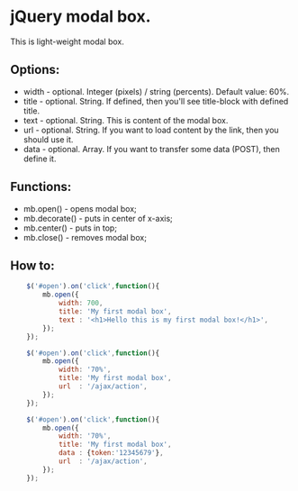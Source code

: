 jQuery modal box.
=================

This is light-weight modal box.

Options:
--------
 - width - optional. Integer (pixels) / string (percents). Default value: 60%.
 - title - optional. String. If defined, then you'll see title-block with defined title.
 - text  - optional. String. This is content of the modal box.
 - url   - optional. String. If you want to load content by the link, then you should use it.
 - data  - optional. Array. If you want to transfer some data (POST), then define it.

Functions:
----------
 - mb.open() - opens modal box;
 - mb.decorate() - puts in center of x-axis;
 - mb.center() - puts in top;
 - mb.close() - removes modal box;

How to:
-------
```javascript
	$('#open').on('click',function(){
		mb.open({
			width: 700,
			title: 'My first modal box',
			text : '<h1>Hello this is my first modal box!</h1>',
		});
	});

	$('#open').on('click',function(){
		mb.open({
			width: '70%',
			title: 'My first modal box',
			url  : '/ajax/action',
		});
	});

	$('#open').on('click',function(){
		mb.open({
			width: '70%',
			title: 'My first modal box',
			data : {token:'12345679'},
			url  : '/ajax/action',
		});
	});
```
